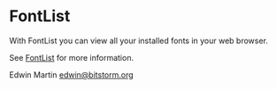 # FontList

With FontList you can view all your installed fonts in your web browser.

See [FontList](http://www.bitstorm.org/fontlist/) for more information.

Edwin Martin <edwin@bitstorm.org>
